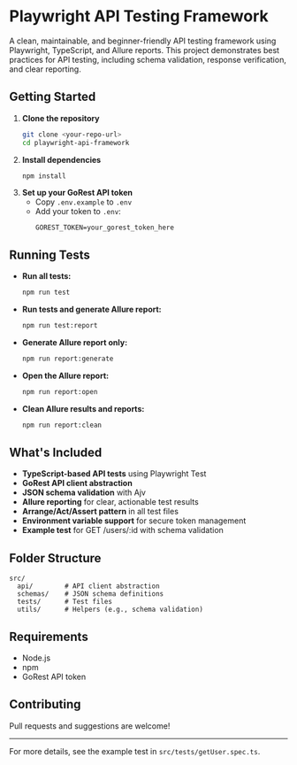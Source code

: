 # Playwright API Testing Framework

A clean, maintainable, and beginner-friendly API testing framework using Playwright, TypeScript, and Allure reports. This project demonstrates best practices for API testing, including schema validation, response verification, and clear reporting.

## Getting Started

1. **Clone the repository**
   ```sh
   git clone <your-repo-url>
   cd playwright-api-framework
   ```
2. **Install dependencies**
   ```sh
   npm install
   ```
3. **Set up your GoRest API token**
   - Copy `.env.example` to `.env`
   - Add your token to `.env`:
     ```
     GOREST_TOKEN=your_gorest_token_here
     ```

## Running Tests

- **Run all tests:**
  ```sh
  npm run test
  ```
- **Run tests and generate Allure report:**
  ```sh
  npm run test:report
  ```
- **Generate Allure report only:**
  ```sh
  npm run report:generate
  ```
- **Open the Allure report:**
  ```sh
  npm run report:open
  ```
- **Clean Allure results and reports:**
  ```sh
  npm run report:clean
  ```

## What's Included

- **TypeScript-based API tests** using Playwright Test
- **GoRest API client abstraction**
- **JSON schema validation** with Ajv
- **Allure reporting** for clear, actionable test results
- **Arrange/Act/Assert pattern** in all test files
- **Environment variable support** for secure token management
- **Example test** for GET /users/:id with schema validation

## Folder Structure

```
src/
  api/        # API client abstraction
  schemas/    # JSON schema definitions
  tests/      # Test files
  utils/      # Helpers (e.g., schema validation)
```

## Requirements
- Node.js
- npm
- GoRest API token

## Contributing
Pull requests and suggestions are welcome!

---

For more details, see the example test in `src/tests/getUser.spec.ts`.
